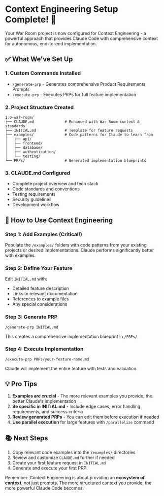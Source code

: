 # Context Engineering Setup Complete! 🎉

Your War Room project is now configured for Context Engineering - a powerful approach that provides Claude Code with comprehensive context for autonomous, end-to-end implementation.

## ✅ What We've Set Up

### 1. **Custom Commands Installed**
- `/generate-prp` - Generates comprehensive Product Requirements Prompts
- `/execute-prp` - Executes PRPs for full feature implementation

### 2. **Project Structure Created**
```
1.0-war-room/
├── CLAUDE.md              # Enhanced with War Room context & standards
├── INITIAL.md             # Template for feature requests
├── examples/              # Code patterns for Claude to learn from
│   ├── api/              
│   ├── frontend/          
│   ├── database/          
│   ├── authentication/    
│   └── testing/           
└── PRPs/                  # Generated implementation blueprints
```

### 3. **CLAUDE.md Configured**
- Complete project overview and tech stack
- Code standards and conventions
- Testing requirements
- Security guidelines
- Development workflow

## 🚀 How to Use Context Engineering

### Step 1: Add Examples (Critical!)
Populate the `/examples/` folders with code patterns from your existing projects or desired implementations. Claude performs significantly better with examples.

### Step 2: Define Your Feature
Edit `INITIAL.md` with:
- Detailed feature description
- Links to relevant documentation
- References to example files
- Any special considerations

### Step 3: Generate PRP
```
/generate-prp INITIAL.md
```
This creates a comprehensive implementation blueprint in `/PRPs/`

### Step 4: Execute Implementation
```
/execute-prp PRPs/your-feature-name.md
```
Claude will implement the entire feature with tests and validation.

## 💡 Pro Tips

1. **Examples are crucial** - The more relevant examples you provide, the better Claude's implementation
2. **Be specific in INITIAL.md** - Include edge cases, error handling requirements, and success criteria
3. **Review generated PRPs** - You can edit them before execution if needed
4. **Use parallel execution** for large features with `/parallelize` command

## 📚 Next Steps

1. Copy relevant code examples into the `/examples/` directories
2. Review and customize `CLAUDE.md` further if needed
3. Create your first feature request in `INITIAL.md`
4. Generate and execute your first PRP!

Remember: Context Engineering is about providing an **ecosystem of context**, not just prompts. The more structured context you provide, the more powerful Claude Code becomes!